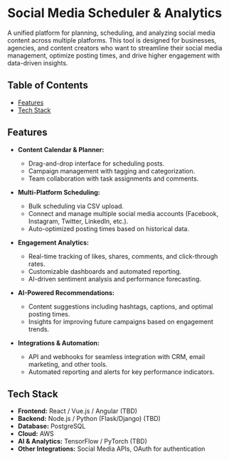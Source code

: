 # Social Media Scheduler & Analytics

A unified platform for planning, scheduling, and analyzing social media content across multiple platforms. This tool is designed for businesses, agencies, and content creators who want to streamline their social media management, optimize posting times, and drive higher engagement with data-driven insights.

## Table of Contents

- [Features](#features)
- [Tech Stack](#tech-stack)

## Features

- **Content Calendar & Planner:**  
  - Drag-and-drop interface for scheduling posts.
  - Campaign management with tagging and categorization.
  - Team collaboration with task assignments and comments.

- **Multi-Platform Scheduling:**  
  - Bulk scheduling via CSV upload.
  - Connect and manage multiple social media accounts (Facebook, Instagram, Twitter, LinkedIn, etc.).
  - Auto-optimized posting times based on historical data.

- **Engagement Analytics:**  
  - Real-time tracking of likes, shares, comments, and click-through rates.
  - Customizable dashboards and automated reporting.
  - AI-driven sentiment analysis and performance forecasting.

- **AI-Powered Recommendations:**  
  - Content suggestions including hashtags, captions, and optimal posting times.
  - Insights for improving future campaigns based on engagement trends.

- **Integrations & Automation:**  
  - API and webhooks for seamless integration with CRM, email marketing, and other tools.
  - Automated reporting and alerts for key performance indicators.

## Tech Stack

- **Frontend:** React / Vue.js / Angular (TBD)
- **Backend:** Node.js / Python (Flask/Django) (TBD)
- **Database:** PostgreSQL
- **Cloud:** AWS
- **AI & Analytics:** TensorFlow / PyTorch (TBD)
- **Other Integrations:** Social Media APIs, OAuth for authentication